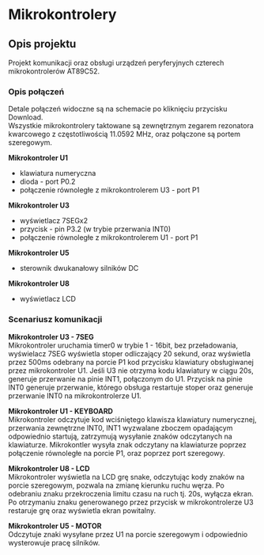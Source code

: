 # Mikrokontrolery
## Opis projektu
Projekt komunikacji oraz obsługi urządzeń peryferyjnych czterech mikrokontrolerów AT89C52.
### Opis połączeń
Detale połączeń widoczne są na schemacie po kliknięciu przycisku Download.  
Wszystkie mikrokontrolery taktowane są zewnętrznym zegarem rezonatora kwarcowego z częstotliwością 11.0592 MHz, oraz połączone są portem szeregowym.   
  
**Mikrokontroler U1**  
  - klawiatura numeryczna 
  - dioda - port P0.2
  - połączenie równoległe z mikrokontrolerem U3 - port P1  
    
**Mikrokontroler U3**  
  - wyświetlacz 7SEGx2
  - przycisk - pin P3.2 (w trybie przerwania INT0)
  - połączenie równoległe z mikrokontrolerem U1 - port P1  
    
**Mikrokontroler U5**  
  - sterownik dwukanałowy silników DC  
    
**Mikrokontroler U8**  
  - wyświetlacz LCD  
    
  ### Scenariusz komunikacji
    
  **Mikrokontroler U3 - 7SEG**  
  Mikrokontroler uruchamia timer0 w trybie 1 - 16bit, bez przeładowania, wyświelacz 7SEG wyświetla stoper odliczający 20 sekund,
  oraz wyświetla przez 500ms odebrany na porcie P1 kod przycisku klawiatury obsługiwanej przez mikrokontroler U1.
  Jeśli U3 nie otrzyma kodu klawiatury w ciągu 20s, generuje przerwanie na pinie INT1, połączonym do U1.
  Przycisk na pinie INT0 generuje przerwanie, którego obsługa restartuje stoper oraz generuje przerwanie INT0 na mikrokontrolerze U1. 
    
  **Mikrokontroler U1 - KEYBOARD**  
  Mikrokontroler odczytuje kod wciśniętego klawisza klawiatury numerycznej, przerwania zewnętrzne INT0, INT1 wyzwalane zboczem opadającym odpowiednio startują, zatrzymują wysyłanie znaków odczytanych na klawiaturze.
  Mikrokontler wysyła znak odczytany na klawiaturze poprzez połączenie równoległe na porcie P1, oraz poprzez port szeregowy. 
    
  **Mikrokontroler U8 - LCD**  
  Mikrokontroler wyświetla na LCD grę snake, odczytując kody znaków na porcie szeregowym, pozwala na zmianę kierunku ruchu węrza. Po odebraniu znaku przekroczenia limitu czasu na ruch tj. 20s, wyłącza ekran. Po otrzymaniu znaku generowanego przez przycisk w mikrokontrolerze U3 restaruje grę oraz wyświetla ekran powitalny.  
    
  **Mikrokontroler U5 - MOTOR**  
  Odczytuje znaki wysyłane przez U1 na porcie szeregowym i odpowiednio wysterowuje pracę silników.
    
  
  
